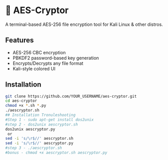# 🔐 AES-Cryptor

A terminal-based AES-256 file encryption tool for Kali Linux & other distros.

## Features
- AES-256 CBC encryption
- PBKDF2 password-based key generation
- Encrypts/Decrypts any file format
- Kali-style colored UI

## Installation
```bash
git clone https://github.com/YOUR_USERNAME/aes-cryptor.git
cd aes-cryptor
chmod +x *.sh *.py
./aescryptor.sh
## Installation Tronuleshooting
#Step 1 - sudo apt-get install dos2unix
#step 2 - dos2unix aescryptor.sh
dos2unix aescryptor.py
 or
sed -i 's/\r$//' aescryptor.sh
sed -i 's/\r$//' aescryptor.py
#step 3 - ./aescryptor.sh
#bonus - chmod +x aescryptor.sh aescryptor.py



